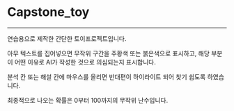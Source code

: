 # Capstone_toy

---
연습용으로 제작한 간단한 토이프로젝트입니다.

아무 텍스트를 집어넣으면 무작위 구간을 주황색 또는 붉은색으로 표시하고, 해당 부분이 어떤 이유로 AI가 작성한 것으로 의심되는지 표시합니다.

분석 칸 또는 해설 칸에 마우스를 올리면 반대편이 하이라이트 되어 찾기 쉽도록 하였습니다.

최종적으로 나오는 확률은 0부터 100까지의 무작위 난수입니다.